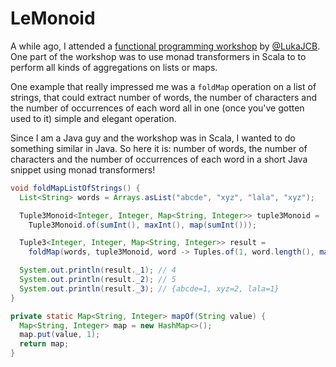 # LeMonoid

A while ago, I attended a [functional programming workshop](https://github.com/LukaJCB/typelevel-workshop) by 
[@LukaJCB](https://github.com/LukaJCB). One part of the workshop was to use monad transformers in Scala to to perform
all kinds of aggregations on lists or maps.

One example that really impressed me was a `foldMap` operation on a list of strings, that could extract number of words, 
the number of characters and the number of occurrences of each word all in one (once you've gotten used to it) simple and
elegant operation.

Since I am a Java guy and the workshop was in Scala, I wanted to do something similar in Java. So here it is: number of 
words, the number of characters and the number of occurrences of each word in a short Java snippet using monad 
transformers!

```Java
void foldMapListOfStrings() {
  List<String> words = Arrays.asList("abcde", "xyz", "lala", "xyz");

  Tuple3Monoid<Integer, Integer, Map<String, Integer>> tuple3Monoid = 
    Tuple3Monoid.of(sumInt(), maxInt(), map(sumInt()));

  Tuple3<Integer, Integer, Map<String, Integer>> result =
    foldMap(words, tuple3Monoid, word -> Tuples.of(1, word.length(), mapOf(word)));

  System.out.println(result._1); // 4
  System.out.println(result._2); // 5
  System.out.println(result._3); // {abcde=1, xyz=2, lala=1}
}

private static Map<String, Integer> mapOf(String value) {
  Map<String, Integer> map = new HashMap<>();
  map.put(value, 1);
  return map;
}
```
